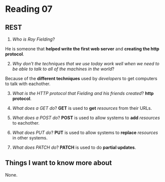 # Reading 07

## REST

1. *Who is Roy Fielding*?

 He is someone that **helped write the first web server** and **creating the http protocol**.

2. *Why don’t the techniques that we use today work well when we need to be able to talk to all of the machines in the world*?

Because of the **different techniques** used by *developers* to get computers to talk with eachother.

3. *What is the HTTP protocol that Fielding and his friends created*? **http protocol**.

4. *What does a GET do*? **GET** is used to **get** *resources* from their URLs.

5. *What does a POST do*? **POST** is used to allow systems to **add** *resources* to eachother.

6. *What does PUT do*? **PUT** is used to allow systems to **replace**  *resources* in other systems.

7. *What does PATCH do*? **PATCH** is used to do **partial updates**.

## Things I want to know more about

None.
